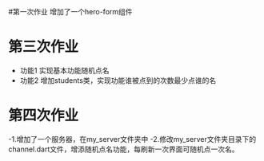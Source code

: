 #第一次作业
增加了一个hero-form组件


# 第三次作业

- 功能1 实现基本功能随机点名
- 功能2 增加students类，实现功能谁被点到的次数最少点谁的名

# 第四次作业

-1.增加了一个服务器，在my_server文件夹中
-2.修改my_server文件夹目录下的channel.dart文件，增添随机点名功能，每刷新一次界面可随机点一次名。